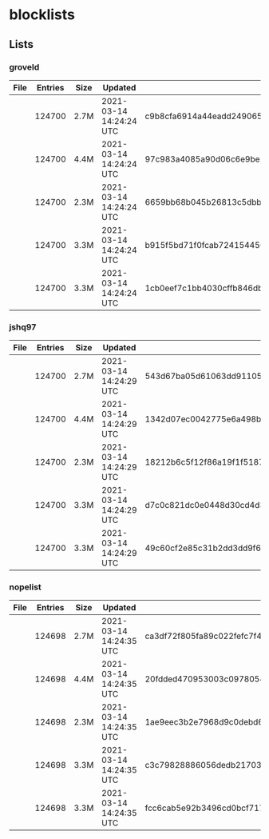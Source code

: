 # blocklists

## Lists

### groveld

|File|Entries|Size|Updated|Hash|
|-|-|-|-|-|
|[](https://raw.githubusercontent.com/groveld/blocklists/lists/groveld/adblocker.txt)|124700|2.7M|2021-03-14 14:24:24 UTC|c9b8cfa6914a44eadd249065ac54fa87054c336525a43b0716bf7954f72597a2|
|[](https://raw.githubusercontent.com/groveld/blocklists/lists/groveld/dnsmasq.txt)|124700|4.4M|2021-03-14 14:24:24 UTC|97c983a4085a90d06c6e9be29d60eee4bf0ec6ce78835ca6a90a520627daf7c3|
|[](https://raw.githubusercontent.com/groveld/blocklists/lists/groveld/domains.txt)|124700|2.3M|2021-03-14 14:24:24 UTC|6659bb68b045b26813c5dbb36973ec3c30f1ec55a54f4119d9832a5c4552ea27|
|[](https://raw.githubusercontent.com/groveld/blocklists/lists/groveld/hosts.txt)|124700|3.3M|2021-03-14 14:24:24 UTC|b915f5bd71f0fcab724154450943807bdbc227278e14e86188ebf8385c590f3d|
|[](https://raw.githubusercontent.com/groveld/blocklists/lists/groveld/pac.txt)|124700|3.3M|2021-03-14 14:24:24 UTC|1cb0eef7c1bb4030cffb846db174001bde7f4b13dc479be9607d7919fff47166|

### jshq97

|File|Entries|Size|Updated|Hash|
|-|-|-|-|-|
|[](https://raw.githubusercontent.com/groveld/blocklists/lists/jshq97/adblocker.txt)|124700|2.7M|2021-03-14 14:24:29 UTC|543d67ba05d61063dd91105137982d7de20751b5e6f307f0fa763ac9ac011b4d|
|[](https://raw.githubusercontent.com/groveld/blocklists/lists/jshq97/dnsmasq.txt)|124700|4.4M|2021-03-14 14:24:29 UTC|1342d07ec0042775e6a498bbec79e8c1fa4c7b454bd57f50b1b26648d362ad5d|
|[](https://raw.githubusercontent.com/groveld/blocklists/lists/jshq97/domains.txt)|124700|2.3M|2021-03-14 14:24:29 UTC|18212b6c5f12f86a19f1f5187c9617b393f17bbda534a9a41c45ccbdc6b6c896|
|[](https://raw.githubusercontent.com/groveld/blocklists/lists/jshq97/hosts.txt)|124700|3.3M|2021-03-14 14:24:29 UTC|d7c0c821dc0e0448d30cd4d3e1b55b2f1a64f3ca9e4cc7337eadad443ffdc79f|
|[](https://raw.githubusercontent.com/groveld/blocklists/lists/jshq97/pac.txt)|124700|3.3M|2021-03-14 14:24:29 UTC|49c60cf2e85c31b2dd3dd9f66f56ec76dcc1072a847cd2bc89817813b941b997|

### nopelist

|File|Entries|Size|Updated|Hash|
|-|-|-|-|-|
|[](https://raw.githubusercontent.com/groveld/blocklists/lists/nopelist/adblocker.txt)|124698|2.7M|2021-03-14 14:24:35 UTC|ca3df72f805fa89c022fefc7f4cb7e1a1d038389d9084b48ba04e60b6c6c3e7e|
|[](https://raw.githubusercontent.com/groveld/blocklists/lists/nopelist/dnsmasq.txt)|124698|4.4M|2021-03-14 14:24:35 UTC|20fdded470953003c0978054482ccddb943702902d1da7f157199e4ecb321832|
|[](https://raw.githubusercontent.com/groveld/blocklists/lists/nopelist/domains.txt)|124698|2.3M|2021-03-14 14:24:35 UTC|1ae9eec3b2e7968d9c0debd667b4b33de4b0aebbc241d2e2df1cc92152ab1ecb|
|[](https://raw.githubusercontent.com/groveld/blocklists/lists/nopelist/hosts.txt)|124698|3.3M|2021-03-14 14:24:35 UTC|c3c79828886056dedb217033936b9b61cce99b474edd5aa3f2723f126b5af296|
|[](https://raw.githubusercontent.com/groveld/blocklists/lists/nopelist/pac.txt)|124698|3.3M|2021-03-14 14:24:35 UTC|fcc6cab5e92b3496cd0bcf717cf6f86aa33fe07e032aa82b1df00408e9ea619b|
